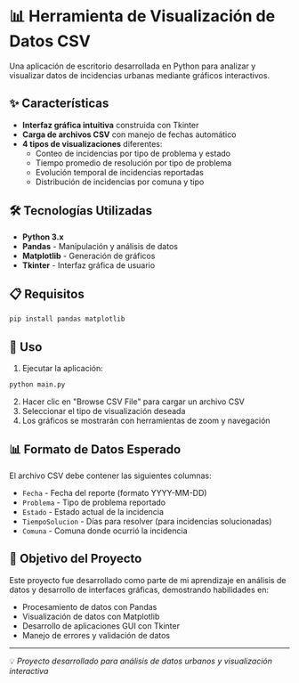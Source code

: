 # 📊 Herramienta de Visualización de Datos CSV

Una aplicación de escritorio desarrollada en Python para analizar y visualizar datos de incidencias urbanas mediante gráficos interactivos.

## ✨ Características

- **Interfaz gráfica intuitiva** construida con Tkinter
- **Carga de archivos CSV** con manejo de fechas automático
- **4 tipos de visualizaciones** diferentes:
  - Conteo de incidencias por tipo de problema y estado
  - Tiempo promedio de resolución por tipo de problema
  - Evolución temporal de incidencias reportadas
  - Distribución de incidencias por comuna y tipo

## 🛠️ Tecnologías Utilizadas

- **Python 3.x**
- **Pandas** - Manipulación y análisis de datos
- **Matplotlib** - Generación de gráficos
- **Tkinter** - Interfaz gráfica de usuario

## 📋 Requisitos

```bash
pip install pandas matplotlib
```

## 🚀 Uso

1. Ejecutar la aplicación:
```bash
python main.py
```

2. Hacer clic en "Browse CSV File" para cargar un archivo CSV
3. Seleccionar el tipo de visualización deseada
4. Los gráficos se mostrarán con herramientas de zoom y navegación

## 📊 Formato de Datos Esperado

El archivo CSV debe contener las siguientes columnas:
- `Fecha` - Fecha del reporte (formato YYYY-MM-DD)
- `Problema` - Tipo de problema reportado
- `Estado` - Estado actual de la incidencia
- `TiempoSolucion` - Días para resolver (para incidencias solucionadas)
- `Comuna` - Comuna donde ocurrió la incidencia

## 🎯 Objetivo del Proyecto

Este proyecto fue desarrollado como parte de mi aprendizaje en análisis de datos y desarrollo de interfaces gráficas, demostrando habilidades en:
- Procesamiento de datos con Pandas
- Visualización de datos con Matplotlib
- Desarrollo de aplicaciones GUI con Tkinter
- Manejo de errores y validación de datos

---

💡 *Proyecto desarrollado para análisis de datos urbanos y visualización interactiva*

